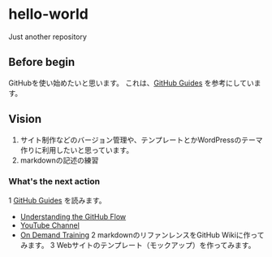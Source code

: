 # hello-world
Just another repository

## Before begin
GitHubを使い始めたいと思います。
これは、[GitHub Guides](https://guides.github.com/activities/hello-world/ "Hellow World") を参考にしています。

## Vision
1. サイト制作などのバージョン管理や、テンプレートとかWordPressのテーマ作りに利用したいと思っています。
2. markdownの記述の練習

### What's the next action

1 [GitHub Guides](https://guides.github.com/) を読みます。
  - [Understanding the GitHub Flow](https://guides.github.com/introduction/flow/)
  - [YouTube Channel](http://youtube.com/githubguides)
  - [On Demand Training](https://services.github.com/on-demand/)
2 markdownのリファンレンスをGitHub Wikiに作ってみます。
3 Webサイトのテンプレート（モックアップ）を作ってみます。
